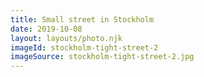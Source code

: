 ```yaml
---
title: Small street in Stockholm
date: 2019-10-08
layout: layouts/photo.njk
imageId: stockholm-tight-street-2
imageSource: stockholm-tight-street-2.jpg
---
```

